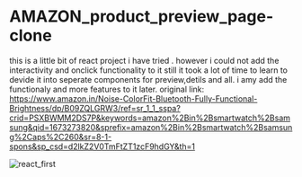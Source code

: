 # AMAZON_product_preview_page-clone
this is a little bit of react project i have tried . 
however i could not add the interactivity and onclick functionality to it 
still it took a lot of time to learn to devide it into seperate components for preview,detils and all.
i amy add the functionaly and more features to it later.
original link: https://www.amazon.in/Noise-ColorFit-Bluetooth-Fully-Functional-Brightness/dp/B09ZQLGRW3/ref=sr_1_1_sspa?crid=PSXBWMM2DS7P&keywords=amazon%2Bin%2Bsmartwatch%2Bsamsung&qid=1673273820&sprefix=amazon%2Bin%2Bsmartwatch%2Bsamsung%2Caps%2C260&sr=8-1-spons&sp_csd=d2lkZ2V0TmFtZT1zcF9hdGY&th=1


![react_first](https://user-images.githubusercontent.com/91087103/211951776-2f95f81a-ecbc-484a-927b-d957b70feccc.png)
